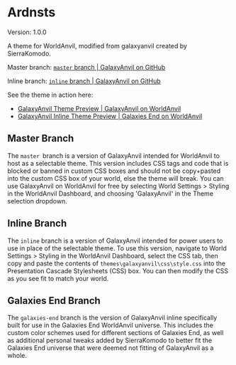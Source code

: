 # Ardnsts
Version: 1.0.0

A theme for WorldAnvil, modified from galaxyanvil created by SierraKomodo.

Master branch: [`master` branch | GalaxyAnvil on GitHub](https://github.com/SierraKomodo/worldanvil-templates/tree/master/themes/galaxyanvil)

Inline branch: [`inline` branch | GalaxyAnvil on GitHub](https://github.com/SierraKomodo/worldanvil-templates/tree/inline/themes/galaxyanvil)

See the theme in action here:
 - [GalaxyAnvil Theme Preview | GalaxyAnvil on WorldAnvil](https://www.worldanvil.com/w/galaxyanvil-sierrakomodo/a/galaxyanvil-theme-preview-article)
 - [GalaxyAnvil Inline Theme Preview | Galaxies End on WorldAnvil](https://www.worldanvil.com/w/galaxies-end-sierrakomodo/a/galaxyanvil-inline-theme-preview-article)

## Master Branch
The `master `branch is a version of GalaxyAnvil intended for WorldAnvil to host as a selectable theme. This version includes CSS tags and code that is blocked or banned in custom CSS boxes and should not be copy+pasted into the custom CSS box of your world, else the theme will break. You can use GalaxyAnvil on WorldAnvil for free by selecting World Settings > Styling in the WorldAnvil Dashboard, and choosing 'GalaxyAnvil' in the Theme selection dropdown.

## Inline Branch
The `inline` branch is a version of GalaxyAnvil intended for power users to use in place of the selectable theme. To use this version, navigate to World Settings > Styling in the WorldAnvil Dashboard, select the CSS tab, then copy and paste the contents of `themes\galaxyanvil\css\style.css` into the Presentation Cascade Stylesheets (CSS) box. You can then modify the CSS as you see fit to match your world.

## Galaxies End Branch
The `galaxies-end` branch is the version of GalaxyAnvil inline specifically built for use in the Galaxies End WorldAnvil universe. This includes the custom color schemes used for different sections of Galaxies End, as well as additional personal tweaks added by SierraKomodo to better fit the Galaxies End universe that were deemed not fitting of GalaxyAnvil as a whole.
